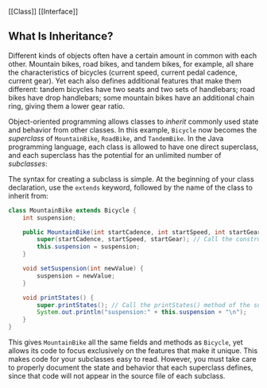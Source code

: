  [[Class]] [[Interface]]
## What Is Inheritance?
Different kinds of objects often have a certain amount in common with each other. Mountain bikes, road bikes, and tandem bikes, for example, all share the characteristics of bicycles (current speed, current pedal cadence, current gear). Yet each also defines additional features that make them different: tandem bicycles have two seats and two sets of handlebars; road bikes have drop handlebars; some mountain bikes have an additional chain ring, giving them a lower gear ratio.

Object-oriented programming allows classes to _inherit_ commonly used state and behavior from other classes. In this example, `Bicycle` now becomes the _superclass_ of `MountainBike`, `RoadBike`, and `TandemBike`. In the Java programming language, each class is allowed to have one direct superclass, and each superclass has the potential for an unlimited number of _subclasses_:

The syntax for creating a subclass is simple. At the beginning of your class declaration, use the `extends` keyword, followed by the name of the class to inherit from:
```java
class MountainBike extends Bicycle {
    int suspension;

    public MountainBike(int startCadence, int startSpeed, int startGear, int suspension) {
        super(startCadence, startSpeed, startGear); // Call the constructor of the superclass
        this.suspension = suspension;
    }

    void setSuspension(int newValue) {
        suspension = newValue;
    }

    void printStates() {
        super.printStates(); // Call the printStates() method of the superclass
        System.out.println("suspension:" + this.suspension + "\n");
    }
}
```
This gives `MountainBike` all the same fields and methods as `Bicycle`, yet allows its code to focus exclusively on the features that make it unique. This makes code for your subclasses easy to read. However, you must take care to properly document the state and behavior that each superclass defines, since that code will not appear in the source file of each subclass.
